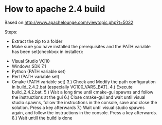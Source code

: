 How to apache 2.4 build
========================

Based on http://www.apachelounge.com/viewtopic.php?t=5032

Steps: 
* Extract the zip to a folder
* Make sure you have installed the prerequisites and the PATH variable has been set(checkbox in installer): 
- Visual Studio VC10 
- Windows SDK 7.1 
- Python (PATH variable set) 
- Perl (PATH variable set) 
- Cmake (PATH variable set) 
3.) Check and Modify the path configuration in build_2.4.2.bat (especially VC100_VARS_BAT). 
4.) Execute build_2.4.2.bat. 
5.) Wait a long time until cmake-gui spawns and follow the instructions at the gui 
6.) Close cmake-gui and wait until visual studio spawns, follow the instructions in the console, save and close the solution. Press a key afterwards 
7.) Wait until visual studio spawns again, and follow the instructions in the console. Press a key afterwards. 
8.) Wait untill the build is done 